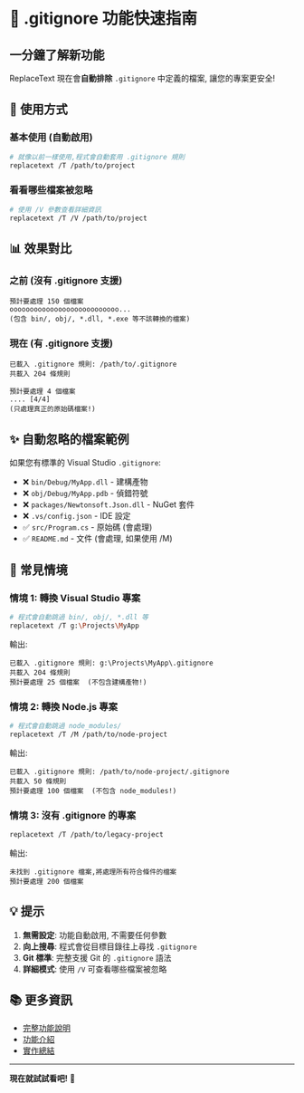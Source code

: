 # 🚀 .gitignore 功能快速指南

## 一分鐘了解新功能

ReplaceText 現在會**自動排除** `.gitignore` 中定義的檔案, 讓您的專案更安全!

## 📖 使用方式

### 基本使用 (自動啟用)

```bash
# 就像以前一樣使用,程式會自動套用 .gitignore 規則
replacetext /T /path/to/project
```

### 看看哪些檔案被忽略

```bash
# 使用 /V 參數查看詳細資訊
replacetext /T /V /path/to/project
```

## 📊 效果對比

### 之前 (沒有 .gitignore 支援)

```
預計要處理 150 個檔案
ooooooooooooooooooooooooooo...
(包含 bin/, obj/, *.dll, *.exe 等不該轉換的檔案)
```

### 現在 (有 .gitignore 支援)

```
已載入 .gitignore 規則: /path/to/.gitignore
共載入 204 條規則

預計要處理 4 個檔案
.... [4/4]
(只處理真正的原始碼檔案!)
```

## ✨ 自動忽略的檔案範例

如果您有標準的 Visual Studio `.gitignore`:

- ❌ `bin/Debug/MyApp.dll` - 建構產物
- ❌ `obj/Debug/MyApp.pdb` - 偵錯符號
- ❌ `packages/Newtonsoft.Json.dll` - NuGet 套件
- ❌ `.vs/config.json` - IDE 設定
- ✅ `src/Program.cs` - 原始碼 (會處理)
- ✅ `README.md` - 文件 (會處理, 如果使用 /M)

## 🎯 常見情境

### 情境 1: 轉換 Visual Studio 專案

```bash
# 程式會自動跳過 bin/, obj/, *.dll 等
replacetext /T g:\Projects\MyApp
```

輸出:

```
已載入 .gitignore 規則: g:\Projects\MyApp\.gitignore
共載入 204 條規則
預計要處理 25 個檔案  (不包含建構產物!)
```

### 情境 2: 轉換 Node.js 專案

```bash
# 程式會自動跳過 node_modules/
replacetext /T /M /path/to/node-project
```

輸出:

```
已載入 .gitignore 規則: /path/to/node-project/.gitignore
共載入 50 條規則
預計要處理 100 個檔案  (不包含 node_modules!)
```

### 情境 3: 沒有 .gitignore 的專案

```bash
replacetext /T /path/to/legacy-project
```

輸出:

```
未找到 .gitignore 檔案,將處理所有符合條件的檔案
預計要處理 200 個檔案
```

## 💡 提示

1. **無需設定**: 功能自動啟用, 不需要任何參數
2. **向上搜尋**: 程式會從目標目錄往上尋找 `.gitignore`
3. **Git 標準**: 完整支援 Git 的 `.gitignore` 語法
4. **詳細模式**: 使用 `/V` 可查看哪些檔案被忽略

## 📚 更多資訊

- [完整功能說明](GITIGNORE_SUPPORT.md)
- [功能介紹](FEATURE_GITIGNORE.md)
- [實作總結](IMPLEMENTATION_SUMMARY.md)

---

**現在就試試看吧!** 🎉
